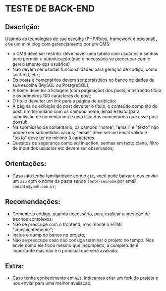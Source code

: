 # TESTE DE BACK-END

## Descrição:
Usando as tecnologias de sua escolha (PHP/Ruby, framework é opcional), crie um mini blog com gerenciamento por um CMS:

- o CMS deve ser restrito. deve haver uma tabela com usuários e senhas para permitir a autenticação (não é necessário se preocupar com o gereciamento dos usuários)
- Não devem ser usadas funcionalidades para geração de código, como scaffold, etc.;
- Os posts e comentários devem ser persistidos no banco de dados de sua escolha (MySQL ou PostgreSQL);
- A home deve ter a listagem (com paginação) dos posts, mostrando título e os primeiros 100 caracteres do post;
- O título deve ter um link para a página de exibição;
- A página de exibição do post deve ter o título, o conteúdo completo do post, um formulário com os campos nome, email e texto (para submissão de comentários) e uma lista dos comentários que esse post possui;
- Na submissão de comentário, os campos "nome", "email" e "texto" não podem ser submetidos vazios; "email" deve ser um email válido e "texto" deve ter no mínimo 3 caracteres.
- Quesitos de segurança como sql injection, senhas em texto plano, filtro de input dos usuários etc devem ser observados;

## Orientações:
- Caso não tenha familiaridade com o `git`, você pode baixar e nos enviar um `zip` com o nome da pasta sendo `teste-seunome` por email `contato@yooh.com.br`;

## Recomendações:
* Comente o código, quando necessário, para explicar a intenção de trechos complexos;
* Não se preocupe com o frontend, mas monte o HTML "conscientemente";
* Inclua o dump do banco no projeto;
* Não se preocupe caso não consiga terminar o projeto no tempo. Nos envie como ele ficou mesmo que incompleto, a completude é importante mas não é o principal que será avaliado.

## Extra:
- Caso tenha conhecimento em `Git`, indicamos criar um fork do projeto e nos enviar para uma melhor avaliação;
